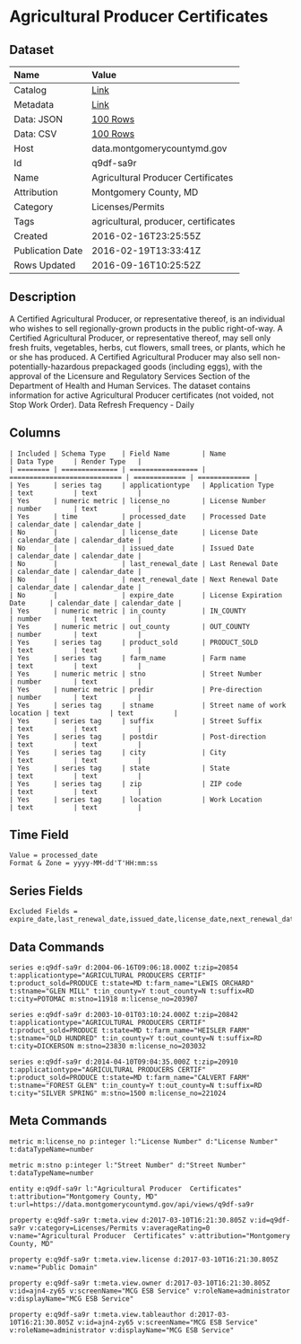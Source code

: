 # Agricultural Producer Certificates

## Dataset

| Name | Value |
| :--- | :---- |
| Catalog | [Link](https://catalog.data.gov/dataset/agricultural-producer-certificates) |
| Metadata | [Link](https://data.montgomerycountymd.gov/api/views/q9df-sa9r) |
| Data: JSON | [100 Rows](https://data.montgomerycountymd.gov/api/views/q9df-sa9r/rows.json?max_rows=100) |
| Data: CSV | [100 Rows](https://data.montgomerycountymd.gov/api/views/q9df-sa9r/rows.csv?max_rows=100) |
| Host | data.montgomerycountymd.gov |
| Id | q9df-sa9r |
| Name | Agricultural Producer Certificates |
| Attribution | Montgomery County, MD |
| Category | Licenses/Permits |
| Tags | agricultural, producer, certificates |
| Created | 2016-02-16T23:25:55Z |
| Publication Date | 2016-02-19T13:33:41Z |
| Rows Updated | 2016-09-16T10:25:52Z |

## Description

A Certified Agricultural Producer, or representative thereof, is an individual who wishes to sell regionally-grown products in the public right-of-way.  A Certified Agricultural Producer, or representative thereof, may sell only fresh fruits, vegetables, herbs, cut flowers, small trees, or plants, which he or she has produced. A Certified Agricultural Producer may also sell non-potentially-hazardous prepackaged goods (including eggs), with the approval of the Licensure and Regulatory Services Section of the Department of Health and Human Services.  The dataset contains information for active Agricultural Producer certificates (not voided, not Stop Work Order).
Data Refresh Frequency - Daily

## Columns

```ls
| Included | Schema Type    | Field Name        | Name                         | Data Type     | Render Type   |
| ======== | ============== | ================= | ============================ | ============= | ============= |
| Yes      | series tag     | applicationtype   | Application Type             | text          | text          |
| Yes      | numeric metric | license_no        | License Number               | number        | text          |
| Yes      | time           | processed_date    | Processed Date               | calendar_date | calendar_date |
| No       |                | license_date      | License Date                 | calendar_date | calendar_date |
| No       |                | issued_date       | Issued Date                  | calendar_date | calendar_date |
| No       |                | last_renewal_date | Last Renewal Date            | calendar_date | calendar_date |
| No       |                | next_renewal_date | Next Renewal Date            | calendar_date | calendar_date |
| No       |                | expire_date       | License Expiration Date      | calendar_date | calendar_date |
| Yes      | numeric metric | in_county         | IN_COUNTY                    | number        | text          |
| Yes      | numeric metric | out_county        | OUT_COUNTY                   | number        | text          |
| Yes      | series tag     | product_sold      | PRODUCT_SOLD                 | text          | text          |
| Yes      | series tag     | farm_name         | Farm name                    | text          | text          |
| Yes      | numeric metric | stno              | Street Number                | number        | text          |
| Yes      | numeric metric | predir            | Pre-direction                | number        | text          |
| Yes      | series tag     | stname            | Street name of work location | text          | text          |
| Yes      | series tag     | suffix            | Street Suffix                | text          | text          |
| Yes      | series tag     | postdir           | Post-direction               | text          | text          |
| Yes      | series tag     | city              | City                         | text          | text          |
| Yes      | series tag     | state             | State                        | text          | text          |
| Yes      | series tag     | zip               | ZIP code                     | text          | text          |
| Yes      | series tag     | location          | Work Location                | text          | text          |
```

## Time Field

```ls
Value = processed_date
Format & Zone = yyyy-MM-dd'T'HH:mm:ss
```

## Series Fields

```ls
Excluded Fields = expire_date,last_renewal_date,issued_date,license_date,next_renewal_date
```

## Data Commands

```ls
series e:q9df-sa9r d:2004-06-16T09:06:18.000Z t:zip=20854 t:applicationtype="AGRICULTURAL PRODUCERS CERTIF" t:product_sold=PRODUCE t:state=MD t:farm_name="LEWIS ORCHARD" t:stname="GLEN MILL" t:in_county=Y t:out_county=N t:suffix=RD t:city=POTOMAC m:stno=11918 m:license_no=203907

series e:q9df-sa9r d:2003-10-01T03:10:24.000Z t:zip=20842 t:applicationtype="AGRICULTURAL PRODUCERS CERTIF" t:product_sold=PRODUCE t:state=MD t:farm_name="HEISLER FARM" t:stname="OLD HUNDRED" t:in_county=Y t:out_county=N t:suffix=RD t:city=DICKERSON m:stno=23830 m:license_no=203032

series e:q9df-sa9r d:2014-04-10T09:04:35.000Z t:zip=20910 t:applicationtype="AGRICULTURAL PRODUCERS CERTIF" t:product_sold=PRODUCE t:state=MD t:farm_name="CALVERT FARM" t:stname="FOREST GLEN" t:in_county=Y t:out_county=N t:suffix=RD t:city="SILVER SPRING" m:stno=1500 m:license_no=221024
```

## Meta Commands

```ls
metric m:license_no p:integer l:"License Number" d:"License Number" t:dataTypeName=number

metric m:stno p:integer l:"Street Number" d:"Street Number" t:dataTypeName=number

entity e:q9df-sa9r l:"Agricultural Producer  Certificates" t:attribution="Montgomery County, MD" t:url=https://data.montgomerycountymd.gov/api/views/q9df-sa9r

property e:q9df-sa9r t:meta.view d:2017-03-10T16:21:30.805Z v:id=q9df-sa9r v:category=Licenses/Permits v:averageRating=0 v:name="Agricultural Producer  Certificates" v:attribution="Montgomery County, MD"

property e:q9df-sa9r t:meta.view.license d:2017-03-10T16:21:30.805Z v:name="Public Domain"

property e:q9df-sa9r t:meta.view.owner d:2017-03-10T16:21:30.805Z v:id=ajn4-zy65 v:screenName="MCG ESB Service" v:roleName=administrator v:displayName="MCG ESB Service"

property e:q9df-sa9r t:meta.view.tableauthor d:2017-03-10T16:21:30.805Z v:id=ajn4-zy65 v:screenName="MCG ESB Service" v:roleName=administrator v:displayName="MCG ESB Service"
```
